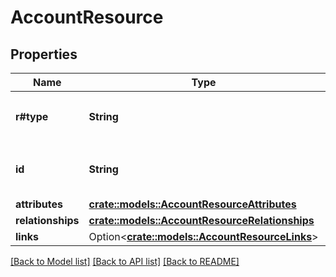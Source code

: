 # AccountResource

## Properties

Name | Type | Description | Notes
------------ | ------------- | ------------- | -------------
**r#type** | **String** | The type of this resource: `accounts` | 
**id** | **String** | The unique identifier for this account.  | 
**attributes** | [**crate::models::AccountResourceAttributes**](AccountResource_attributes.md) |  | 
**relationships** | [**crate::models::AccountResourceRelationships**](AccountResource_relationships.md) |  | 
**links** | Option<[**crate::models::AccountResourceLinks**](AccountResource_links.md)> |  | [optional]

[[Back to Model list]](../README.md#documentation-for-models) [[Back to API list]](../README.md#documentation-for-api-endpoints) [[Back to README]](../README.md)


